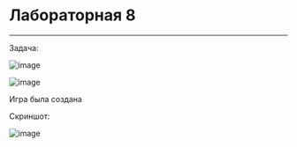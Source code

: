 # Лабораторная 8
___

Задача:

![image](https://github.com/Mrakobes1337/pythonlabs/assets/159140717/62b2a8d5-a0e5-4f27-b904-649184d3f781)

![image](https://github.com/Mrakobes1337/pythonlabs/assets/159140717/7945988d-58f9-42b9-ba9a-17871d2148cd)

Игра была создана

Скриншот:

![image](https://github.com/Mrakobes1337/pythonlabs/assets/159140717/e1489736-f121-4545-9742-243c0557b9a9)


